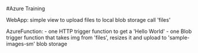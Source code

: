 #Azure Training

WebApp: simple view to upload files to local blob storage call 'files'

AzureFunction:
	- one HTTP trigger function to get a 'Hello World'
	- one Blob trigger function that takes img from 'files', resizes it and upload to 'sample-images-sm' blob storage
